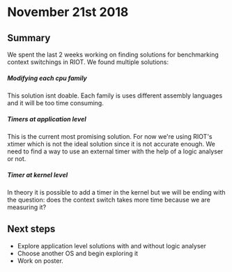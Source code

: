 # November 21st 2018

## Summary
We spent the last 2 weeks working on finding solutions for benchmarking context switchings in RIOT.
We found multiple solutions:

##### Modifying each cpu family 
This solution isnt doable.
Each family is uses different assembly languages and it will be too time consuming.

##### Timers at application level
This is the current most promising solution.
For now we're using RIOT's xtimer which is not the ideal solution since it is not accurate enough.
We need to find a way to use an external timer with the help of a logic analyser or not.

##### Timer at kernel level
In theory it is possible to add a timer in the kernel but we will be ending with the question: does the context switch takes more time because we are measuring it?

## Next steps
- Explore application level solutions with and without logic analyser
- Choose another OS and begin exploring it
- Work on poster.